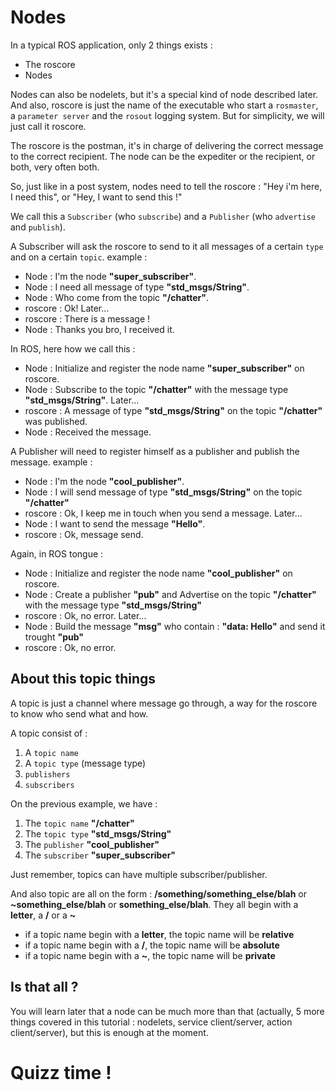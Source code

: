 # Nodes

In a typical ROS application, only 2 things exists : 

- The roscore
- Nodes

Nodes can also be nodelets, but it's a special kind of node described later. And also, roscore is just the name of the executable who start a `rosmaster`, a `parameter server` and the `rosout` logging system. But for simplicity, we will just call it roscore.

The roscore is the postman, it's in charge of delivering the correct message to the correct recipient. The node can be the expediter or the recipient, or both, very often both.

So, just like in a post system, nodes need to tell the roscore : "Hey i'm here, I need this", or "Hey, I want to send this !"

We call this a `Subscriber` (who `subscribe`) and a `Publisher` (who `advertise` and `publish`). 

A Subscriber will ask the roscore to send to it all messages of a certain `type` and on a certain `topic`. example : 
- Node :  I'm the node **"super_subscriber"**.
- Node :  I need all message of type **"std_msgs/String"**.
- Node :  Who come from the topic **"/chatter"**.
- roscore : Ok!
Later...
- roscore : There is a message !
- Node : Thanks you bro, I received it.

In ROS, here how we call this  :
- Node : Initialize and register the node name **"super_subscriber"** on roscore.
- Node : Subscribe to the topic **"/chatter"** with the message type **"std_msgs/String"**.
Later... 
- roscore : A message of type **"std_msgs/String"** on the topic **"/chatter"** was published.
- Node : Received the message.


A Publisher will need to register himself as a publisher and publish the message. example : 
- Node : I'm the node **"cool_publisher"**.
- Node : I will send message of type **"std_msgs/String"** on the topic **"/chatter"**
- roscore : Ok, I keep me in touch when you send a message.
Later...
- Node : I want to send the message **"Hello"**.
- roscore : Ok, message send.

Again, in ROS tongue : 
- Node : Initialize and register the node name **"cool_publisher"** on roscore.
- Node : Create a publisher **"pub"** and Advertise on the topic **"/chatter"** with the message type **"std_msgs/String"**
- roscore : Ok, no error.
Later...
- Node : Build the message **"msg"** who contain : **"data: Hello"** and send it trought **"pub"**
- roscore : Ok, no error.

## About this topic things

A topic is just a channel where message go through, a way for the roscore to know who send what and how.

A topic consist of : 

1. A `topic name`
2. A `topic type` (message type)
3. `publishers`
4. `subscribers`

On the previous example, we have : 

1. The `topic name` **"/chatter"**
2. The `topic type` **"std_msgs/String"**
3. The `publisher` **"cool_publisher"**
4. The `subscriber` **"super_subscriber"**

Just remember, topics can have multiple subscriber/publisher.

And also topic are all on the form : **/something/something_else/blah** or **~something_else/blah** or **something_else/blah**.
They all begin with a **letter**, a **/** or a **~**

- if a topic name begin with a **letter**, the topic name will be **relative**
- if a topic name begin with a **/**, the topic name will be **absolute**
- if a topic name begin with a **~**, the topic name will be **private**



## Is that all ?

You will learn later that a node can be much more than that (actually, 5 more things covered in this tutorial : nodelets, service client/server, action client/server), but this is enough at the moment. 

# Quizz time !
